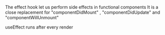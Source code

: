 The effect hook let us perform side effects in functional components
It is a close replacement for "componentDidMount" , "componentDidUpdate" and "componentWillUnmount"

useEffect runs after every render




